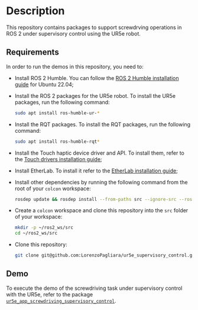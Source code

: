 # Description

This repository contains packages to support screwdrving operations in ROS 2 under supervisory control using the UR5e robot.

## Requirements

In order to run the demos in this repository, you need to:

- Install ROS 2 Humble. You can follow the [ROS 2 Humble installation guide](https://docs.ros.org/en/humble/Installation/Ubuntu-Install-Debs.html) for Ubuntu 22.04;
- Install the ROS 2 packages for the UR5e robot.
To install the UR5e packages, run the following command:

    ```bash
    sudo apt install ros-humble-ur-*
    ```

- Install the RQT packages. To install the RQT packages, run the following command:

    ```bash
    sudo apt install ros-humble-rqt*
    ```

- Install the Touch haptic device driver and API. To install them, refer to the [Touch drivers installation guide](https://support.3dsystems.com/s/article/OpenHaptics-for-Linux-Developer-Edition-v34?language=en_US);
- Install EtherLab. To install it refer to the [EtherLab installation guide](https://github.com/alesof/ethercat_ROS2?tab=readme-ov-file#manual-install-etherlab);
- Install other dependencies by running the following command from the root of your `colcon` workspace:

    ```bash
    rosdep update && rosdep install --from-paths src --ignore-src --rosdistro humble
    ```

- Create a `colcon` workspace and clone this repository into the `src` folder of your workspace:

    ```bash
    mkdir -p ~/ros2_ws/src
    cd ~/ros2_ws/src
    ```

- Clone this repository:

    ```bash
    git clone git@github.com:LorenzoPagliara/ur5e_supervisory_control.git
    ```

## Demo

To execute the demo of the screwdriving task under supervisory control with the UR5e, refer to the package [`ur5e_app_screwdriving_supervisory_control`](./supervisory_control/ur5e_app_screwdriving_supervisory_control/README.md).
